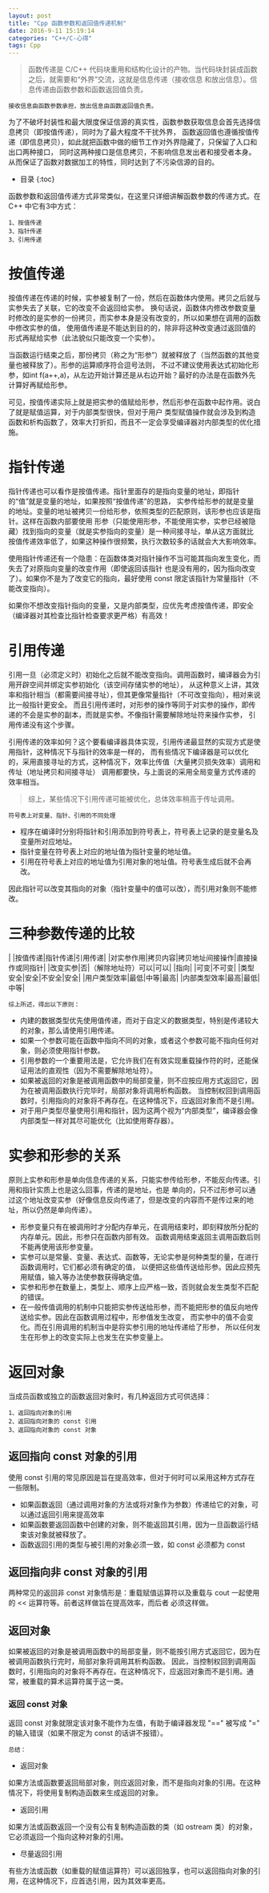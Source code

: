 ```yaml
---
layout: post
title: "Cpp 函数参数和返回值传递机制"
date: 2016-9-11 15:19:14
categories: "C++/C-心得"
tags: Cpp
---
```


> 函数传递是 C/C++ 代码块重用和结构化设计的产物。当代码块封装成函数之后，就需要和“外界”交流，这就是信息传递（接收信息
和放出信息）。信息传递由函数参数和函数返回值负责。




    接收信息由函数参数承担，放出信息由函数返回值负责。

为了不破坏封装性和最大限度保证信源的真实性，函数参数获取信息会首先选择信息拷贝（即按值传递），同时为了最大程度不干扰外界，
函数返回值也遵循按值传递（即信息拷贝），如此就把函数中做的细节工作对外界隐藏了，只保留了入口和出口两种接口，
同时这两种接口是信息拷贝，不影响信息发出者和接受者本身。从而保证了函数对数据加工的特性，同时达到了不污染信源的目的。

* 目录
{:toc}

函数参数和返回值传递方式非常类似，在这里只详细讲解函数参数的传递方式。在 C++ 中它有3中方式：

    1、按值传递
    3、指针传递
    3、引用传递

# 按值传递

按值传递在传递的时候，实参被复制了一份，然后在函数体内使用。拷贝之后就与实参失去了关联，它的改变不会返回给实参。
换句话说，函数体内修改参数变量时修改的是实参的一份拷贝，而实参本身是没有改变的，所以如果想在调用的函数中修改实参的值，
使用值传递是不能达到目的的，除非将这种改变通过返回值的形式再赋给实参（此法貌似只能改变一个实参）。

当函数运行结束之后，那份拷贝（称之为“形参”）就被释放了（当然函数的其他变量也被释放了）。形参的运算顺序符合逗号法则，
不过不建议使用表达式初始化形参，如int f(a++,a)，从左边开始计算还是从右边开始？最好的办法是在函数外先计算好再赋给形参。

可见，按值传递实际上就是把实参的值赋给形参，然后形参在函数中起作用。说白了就是赋值运算，对于内部类型很快，但对于用户
类型赋值操作就会涉及到构造函数和析构函数了，效率大打折扣，而且不一定会享受编译器对内部类型的优化措施。

# 指针传递

指针传递也可以看作是按值传递。指针里面存的是指向变量的地址，即指针的“值”就是变量的地址，如果按照“按值传递”的思路，
实参传给形参的就是变量的地址。变量的地址被拷贝一份给形参，依照类型的匹配原则，该形参也应该是指针。这样在函数内部要使用
形参（只能使用形参，不能使用实参，实参已经被隐藏）找到指向的变量（就是实参指向的变量）是一种间接寻址，单从这方面就比
按值传递效率低了，如果这种操作很频繁，执行次数较多的话就会大大影响效率。

使用指针传递还有一个隐患：在函数体类对指针操作不当可能其指向发生变化，而失去了对原指向变量的改变作用（即使返回该指针
也是没有用的，因为指向改变了）。如果你不是为了改变它的指向，最好使用 const 限定该指针为常量指针（不能改变指向）。

如果你不想改变指针指向的变量，又是内部类型，应优先考虑按值传递，即安全（编译器对其检查比指针检查要求更严格）有高效！

# 引用传递

引用一旦（必须定义时）初始化之后就不能改变指向。调用函数时，编译器会为引用开辟空间并绑定实参初始化（该空间存储实参的地址），
从这种意义上讲，其效率和指针相当（都需要间接寻址），但其更像常量指针（不可改变指向），相对来说比一般指针更安全。
而且引用传递时，对形参的操作等同于对实参的操作，即传递的不会是实参的副本，而就是实参。不像指针需要解除地址符来操作实参，
引用传递没有这个步骤。

引用传递的效率如何？这个要看编译器具体实现，引用传递最显然的实现方式是使用指针，这种情况下与指针的效率是一样的，
而有些情况下编译器是可以优化的，采用直接寻址的方式，这种情况下，效率比传值（大量拷贝损失效率）调用和传址（地址拷贝和间接寻址）
调用都要快，与上面说的采用全局变量方式传递的效率相当。

> 综上，某些情况下引用传递可能被优化，总体效率稍高于传址调用。

    符号表上对变量、指针、引用的不同处理

+ 程序在编译时分别将指针和引用添加到符号表上，符号表上记录的是变量名及变量所对应地址。
+ 指针变量在符号表上对应的地址值为指针变量的地址值。
+ 引用在符号表上对应的地址值为引用对象的地址值。符号表生成后就不会再改。

因此指针可以改变其指向的对象（指针变量中的值可以改），而引用对象则不能修改。

# 三种参数传递的比较

| |按值传递|指针传递|引用传递|
|对实参作用|拷贝内容|拷贝地址间接操作|直接操作或同指针|
|改变实参|否|（解除地址符）可以|可以|
|指向| |可变|不可变|
|类型安全|安全|不安全|安全|
|用户类型效率|最低|中等|最高|
|内部类型效率|最高|最低|中等|

    综上所述，得出以下原则：

+ 内建的数据类型优先使用值传递，而对于自定义的数据类型，特别是传递较大的对象，那么请使用引用传递。
+ 如果一个参数可能在函数中指向不同的对象，或者这个参数可能不指向任何对象，则必须使用指针参数。
+ 引用参数的一个重要用法是，它允许我们在有效实现重载操作符的时，还能保证用法的直观性（因为不需要解除地址符）。
+ 如果被返回的对象是被调用函数中的局部变量，则不应按应用方式返回它，因为在被调用函数执行完毕时，局部对象将调用析构函数。
当控制权回到调用函数时，引用指向的对象将不再存在。在这种情况下，应返回对象而不是引用。
+ 对于用户类型尽量使用引用和指针，因为这两个视为“内部类型”，编译器会像内部类型一样对其尽可能优化（比如使用寄存器）。

# 实参和形参的关系

原则上实参和形参是单向信息传递的关系，只能实参传给形参，不能反向传递。引用和指针实质上也是这么回事，传递的是地址，也是
单向的，只不过形参可以通过这个地址改变实参（好像信息反向传递了，但是改变的内容而不是传过来的地址，所以仍然是单向传递）。

+ 形参变量只有在被调用时才分配内存单元，在调用结束时，即刻释放所分配的内存单元。因此，形参只在函数内部有效。
函数调用结束返回主调用函数后则不能再使用该形参变量。
+ 实参可以是常量、变量、表达式、函数等，无论实参是何种类型的量，在进行函数调用时，它们都必须有确定的值，
以便把这些值传送给形参。因此应预先用赋值，输入等办法使参数获得确定值。
+ 实参和形参在数量上，类型上、顺序上应严格一致，否则就会发生类型不匹配的错误。
+ 在一般传值调用的机制中只能把实参传送给形参，而不能把形参的值反向地传送给实参。因此在函数调用过程中，形参值发生改变，
而实参中的值不会变化。而在引用调用的机制当中是将实参引用的地址传递给了形参，
所以任何发生在形参上的改变实际上也发生在实参变量上。

# 返回对象

当成员函数或独立的函数返回对象时，有几种返回方式可供选择：

    1、返回指向对象的引用
    2、返回指向对象的 const 引用
    3、返回指向对象的 const 对象

## 返回指向 const 对象的引用

使用 const 引用的常见原因是旨在提高效率，但对于何时可以采用这种方式存在一些限制。

+ 如果函数返回（通过调用对象的方法或将对象作为参数）传递给它的对象，可以通过返回引用来提高效率
+ 如果函数要返回函数中创建的对象，则不能返回其引用，因为一旦函数运行结束该对象就被释放了。
+ 函数返回引用的类型与被引用的对象必须一致，如 const 必须都为 const

## 返回指向非 const 对象的引用

两种常见的返回非 const 对象情形是：重载赋值运算符以及重载与 cout 一起使用的 << 运算符等。前者这样做旨在提高效率，而后者
必须这样做。

## 返回对象

如果被返回的对象是被调用函数中的局部变量，则不能按引用方式返回它，因为在被调用函数执行完时，局部对象将调用其析构函数。
因此，当控制权回到调用函数时，引用指向的对象将不再存在。在这种情况下，应返回对象而不是引用。通常，被重载的算术运算符属于这一类。

### 返回 const 对象

返回 const 对象就限定该对象不能作为左值，有助于编译器发现 "==" 被写成 "=" 的输入错误（如果不限定为 const 的话讲不报错）。

    总结：

+ 返回对象

如果方法或函数要返回局部对象，则应返回对象，而不是指向对象的引用。在这种情况下，将使用复制构造函数来生成返回的对象。

+ 返回引用

如果方法或函数返回一个没有公有复制构造函数的类（如 ostream 类）的对象，它必须返回一个指向这种对象的引用。

+ 尽量返回引用

有些方法或函数（如重载的赋值运算符）可以返回独享，也可以返回指向对象的引用，在这种情况下，应首选引用，因为其效率更高。
